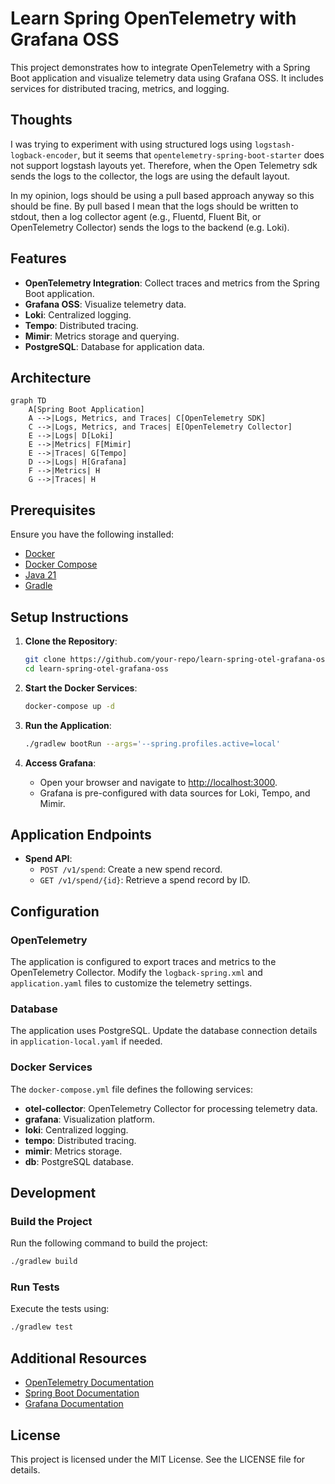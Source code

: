 # Learn Spring OpenTelemetry with Grafana OSS

This project demonstrates how to integrate OpenTelemetry with a Spring Boot application and visualize telemetry data using Grafana OSS. It includes services for distributed tracing, metrics, and logging.

## Thoughts

I was trying to experiment with using structured logs using `logstash-logback-encoder`,
but it seems that `opentelemetry-spring-boot-starter` does not support logstash layouts yet. 
Therefore, when the Open Telemetry sdk sends the logs to the collector, the logs are using the default layout.

In my opinion, logs should be using a pull based approach anyway so this should be fine.
By pull based I mean that the logs should be written to stdout, then a log collector agent (e.g., Fluentd, Fluent Bit, or OpenTelemetry Collector)
sends the logs to the backend (e.g. Loki).

## Features

- **OpenTelemetry Integration**: Collect traces and metrics from the Spring Boot application.
- **Grafana OSS**: Visualize telemetry data.
- **Loki**: Centralized logging.
- **Tempo**: Distributed tracing.
- **Mimir**: Metrics storage and querying.
- **PostgreSQL**: Database for application data.


## Architecture
```mermaid
graph TD
    A[Spring Boot Application]
    A -->|Logs, Metrics, and Traces| C[OpenTelemetry SDK]
    C -->|Logs, Metrics, and Traces| E[OpenTelemetry Collector]
    E -->|Logs| D[Loki]
    E -->|Metrics| F[Mimir]
    E -->|Traces| G[Tempo]
    D -->|Logs| H[Grafana]
    F -->|Metrics| H
    G -->|Traces| H
```

## Prerequisites

Ensure you have the following installed:

- [Docker](https://www.docker.com/)
- [Docker Compose](https://docs.docker.com/compose/)
- [Java 21](https://jdk.java.net/21/)
- [Gradle](https://gradle.org/)

## Setup Instructions

1. **Clone the Repository**:
   ```bash
   git clone https://github.com/your-repo/learn-spring-otel-grafana-oss.git
   cd learn-spring-otel-grafana-oss
   ```

2. **Start the Docker Services**:
   ```bash
   docker-compose up -d
   ```

3. **Run the Application**:
   ```bash
   ./gradlew bootRun --args='--spring.profiles.active=local'
   ```

4. **Access Grafana**:
   - Open your browser and navigate to [http://localhost:3000](http://localhost:3000).
   - Grafana is pre-configured with data sources for Loki, Tempo, and Mimir.

## Application Endpoints

- **Spend API**:
  - `POST /v1/spend`: Create a new spend record.
  - `GET /v1/spend/{id}`: Retrieve a spend record by ID.

## Configuration

### OpenTelemetry

The application is configured to export traces and metrics to the OpenTelemetry Collector. Modify the `logback-spring.xml` and `application.yaml` files to customize the telemetry settings.

### Database

The application uses PostgreSQL. Update the database connection details in `application-local.yaml` if needed.

### Docker Services

The `docker-compose.yml` file defines the following services:

- **otel-collector**: OpenTelemetry Collector for processing telemetry data.
- **grafana**: Visualization platform.
- **loki**: Centralized logging.
- **tempo**: Distributed tracing.
- **mimir**: Metrics storage.
- **db**: PostgreSQL database.

## Development

### Build the Project

Run the following command to build the project:
```bash
./gradlew build
```

### Run Tests

Execute the tests using:
```bash
./gradlew test
```

## Additional Resources

- [OpenTelemetry Documentation](https://opentelemetry.io/docs/)
- [Spring Boot Documentation](https://spring.io/projects/spring-boot)
- [Grafana Documentation](https://grafana.com/docs/)

## License

This project is licensed under the MIT License. See the LICENSE file for details.
